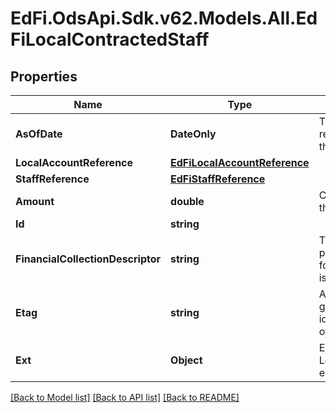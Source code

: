# EdFi.OdsApi.Sdk.v62.Models.All.EdFiLocalContractedStaff

## Properties

Name | Type | Description | Notes
------------ | ------------- | ------------- | -------------
**AsOfDate** | **DateOnly** | The date of the reported amount for the account. | 
**LocalAccountReference** | [**EdFiLocalAccountReference**](EdFiLocalAccountReference.md) |  | 
**StaffReference** | [**EdFiStaffReference**](EdFiStaffReference.md) |  | 
**Amount** | **double** | Current balance for the account. | 
**Id** | **string** |  | [optional] 
**FinancialCollectionDescriptor** | **string** | The accounting period or grouping for which the amount is collected. | [optional] 
**Etag** | **string** | A unique system-generated value that identifies the version of the resource. | [optional] 
**Ext** | **Object** | Extensions to the LocalContractedStaff entity. | [optional] 

[[Back to Model list]](../../README.md#documentation-for-models) [[Back to API list]](../../README.md#documentation-for-api-endpoints) [[Back to README]](../../README.md)

